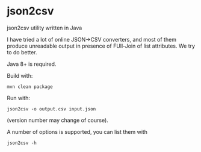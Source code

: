 # json2csv
json2csv utility written in Java

I have tried a lot of online JSON->CSV converters, and most of them produce unreadable output in presence of FUll-Join of list attributes. We try to do better.

Java 8+ is required.

Build with:

    mvn clean package

Run with:

    json2csv -o output.csv input.json

(version number may change of course).

A number of options is supported, you can list them with

    json2csv -h
